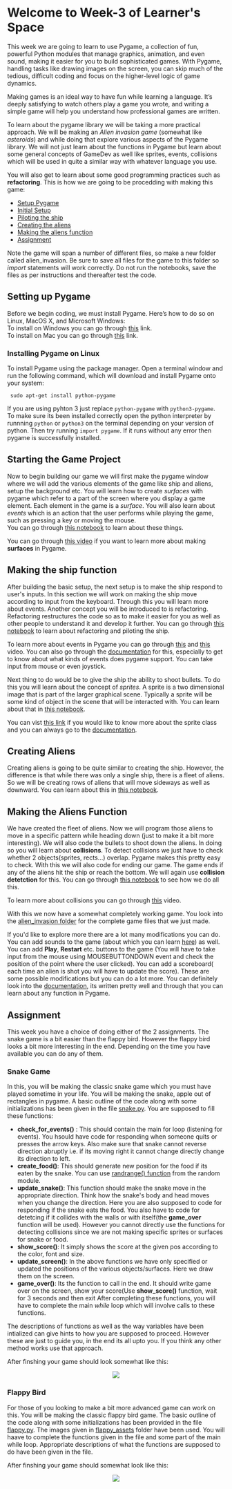 # Welcome to Week-3 of Learner's Space

This week we are going to learn to use Pygame, a collection of fun, powerful Python modules 
that manage graphics, animation, and even sound, making it easier for you to build sophisticated games. With Pygame, handling tasks like drawing images on the screen, you can skip much of the tedious, difficult coding and focus on the higher-level logic of game dynamics.

Making games is an ideal way to have fun while learning a language. It’s deeply satisfying to watch others play a game you wrote, and writing a simple game 
will help you understand how professional games are written.  

To learn about the pygame library we will be taking a more practical approach. We will be making an *Alien invasion game* (somewhat like *asteroids*) and while doing that explore various aspects of the Pygame library. We will not just learn about the functions in Pygame but learn about some general concepts of GameDev as well like sprites, events, collisions which will be used in quite a similar way with whatever language you use. 

You will also get to learn about some good programming practices such as **refactoring**. This is how we are going to be procedding with making this game:

- [Setup Pygame](#Setting-up-Pygame)
- [Initial Setup](#Starting-the-Game-Project)
- [Piloting the ship](#Making-the-ship-function)
- [Creating the aliens](#Creating-Aliens)
- [Making the aliens function](#Making-the-Aliens-Function)
- [Assignment](#Assignment)


Note the game will span a number of different files, so make a new folder called alien_invasion. Be sure to save all files for the game to this folder so *import* statements will work correctly.  Do not run the notebooks, save the files as per instructions and thereafter test the code.


## Setting up Pygame
Before we begin coding, we must install Pygame. Here’s how to do so on Linux, MacOS X, and Microsoft Windows:  
To install on Windows you can go through [this](https://www.youngwonks.com/blog/How-to-Install-PyGame-on-Windows) link.  
To install on Mac you can go through [this](https://www.youngwonks.com/blog/How-to-Install-PyGame-on-a-Mac) link.
### Installing Pygame on Linux
To install Pygame using the package manager.
Open a terminal window and run the following command, which will
download and install Pygame onto your system:  
```
 sudo apt-get install python-pygame
```
If you are using pyhton 3 just replace `python-pygame` with `python3-pygame`.  
To make sure its been installed correctly open the python interpreter by runnning `python` or `python3` on the terminal depending on your version of python.
Then try running `import pygame`. If it runs without any error then pygame is successfully installed.

## Starting the Game Project
Now to begin building our game we will first make the pygame window where we will add the various elements of the game like ship and aliens, setup the background etc. You will learn how to create *surfaces* with pygame which refer to a part of the screen where you display a game element. Each element in the game is a *surface*. You will also learn about *events* which is an action that the user performs while playing the game, such as pressing a key or moving the mouse.  
You can go through [this notebook](https://github.com/Karrthik-Arya/TSS-2021/blob/main/Python%20%26%20its%20Applications/Week-3/Initial_Setup.ipynb) to learn about these things. 

You can go through [this video](https://www.youtube.com/watch?v=Wdyn1uGkRAU) if you want to learn more about making **surfaces** in Pygame.

## Making the ship function
After building the basic setup, the next setup is to make the ship respond to user's inputs. In this section we will work on making the ship move according to input from the keyboard. Through this you will learn more about events. Another concept you will be introduced to is refactoring. Refactoring restructures the code so as to make it easier for you as well as other people to understand it and develop it further. You can go through [this notebook](https://github.com/Karrthik-Arya/TSS-2021/blob/main/Python%20%26%20its%20Applications/Week-3/Ship_Function.ipynb) to learn about refactoring and piloting the ship.

To learn more about events in Pygame you can go through [this](https://www.youtube.com/watch?v=umHZ6wnQTyQ) and [this](https://www.youtube.com/watch?v=nE5EeQPiznU) video.  You can also go through the [documentation](https://www.pygame.org/docs/ref/event.html) for this, especially to get to know about what kinds of events does pygame support. You can take input from mouse or even joystick.

Next thing to do would be to give the ship the ability to shoot bullets. To do this you will learn about the concept of *sprites*. A sprite is a two dimensional image that is part of the larger graphical scene. Typically a sprite will be some kind of object in the scene that will be interacted with. You can learn about that in [this notebook](https://github.com/Karrthik-Arya/TSS-2021/blob/main/Python%20%26%20its%20Applications/Week-3/Bullets.ipynb).

You can vist [this link](https://www.pythoninformer.com/python-libraries/pygame/sprite-class/) if you would like to know more about the sprite class and you can always go to the [documentation](https://www.pygame.org/docs/ref/sprite.html). 

## Creating Aliens
Creating aliens is going to be quite similar to creating the ship. However, the difference is that while there was only a single ship, there is a fleet of aliens. So we will be creating rows of aliens that will move sideways as well as downward. You can learn about this in [this notebook](https://github.com/Karrthik-Arya/TSS-2021/blob/main/Python%20%26%20its%20Applications/Week-3/Creating_Aliens.ipynb).

## Making the Aliens Function
We have created the fleet of aliens. Now we will program those aliens to move in a specific pattern while heading down (just to make it a bit more interesting). We will also code the bullets to shoot down the aliens. In doing so you will learn about **collisions**. To detect collisions we just have to check whether 2 objects(sprites, rects...) overlap. Pygame makes this pretty easy to check. With this we will also code for ending our game. The game ends if any of the aliens hit the ship or reach the bottom. We will again use **collision detetction** for this. You can go through [this notebook](https://github.com/Karrthik-Arya/TSS-2021/blob/main/Python%20%26%20its%20Applications/Week-3/Alien_Function.ipynb) to see how we do all this. 

To learn more about collisions you can go through [this](https://www.youtube.com/watch?v=bQnEQvyS1Ns) video.

With this we now have a somewhat completely working game. You look into the [alien_invasion folder](https://github.com/Karrthik-Arya/TSS-2021/tree/main/Python%20%26%20its%20Applications/Week-3/alien_invasion) for the complete game files that we just made. 

If you'd like to explore more there are a lot many modifications you can do. You can add sounds to the game (about which you can learn [here](https://www.geeksforgeeks.org/python-playing-audio-file-in-pygame/)) as well. You can add **Play**, **Restart** etc. buttons to the game (You will have to take input from the mouse using MOUSEBUTTONDOWN event and check the position of the point where the user clicked). You can add a scoreboard( each time an alien is shot you will have to update the score). These are some possible modifications but you can do a lot more. You can definitely look into the [documentation](https://www.pygame.org/docs/), its written pretty well and through that you can learn about any function in Pygame.  

## Assignment
This week you have a choice of doing either of the 2 assignments. The snake game is a bit easier than the flappy bird. However the flappy bird looks a bit more interesting in the end. Depending on the time you have available you can do any of them.
### Snake Game
In this, you will be making the classic snake game which you must have played sometime in your life. You will be making the snake, apple out of rectangles in pygame. A basic outline of the code along with some initializations has been given in the file [snake.py](https://github.com/Karrthik-Arya/TSS-2021/blob/main/Python%20%26%20its%20Applications/Week-3/snake.py). You are supposed to fill these functions:
- **check_for_events()** : This should contain the main for loop (listening for events). You hsould have code for responding when someone quits or presses the arrow keys. Also make sure that snake cannot reverse direction abruptly i.e. if its moving right it cannot change directly change its direction to left.
- **create_food()**: This should generate new position for the food if its eaten by the snake. You can use [randrange() function](https://docs.python.org/3/library/random.html#random.randrange) from the random module. 
- **update_snake()**: This function should make the snake move in the appropriate direction. Think how the snake's body and head moves when you change the direction. Here you are also supposed to code for responding if the snake eats the food. You also have to code for detetcing if it collides with the walls or with itself(the **game_over** function will be used). However you cannot directly use the functions for detecting collisions since we are not making specific sprites or surfaces for snake or food.
- **show_score()**: It simply shows the score at the given pos according to the color, font and size. 
- **update_screen()**: In the above functions we have only specified or updated the positions of the various objects/surfaces. Here we draw them on the screen.
- **game_over()**: Its the function to call in the end. It should write game over on the screen, show your score(Use **show_score()** function, wait for 3 seconds and then exit
After completing these functions, you will have to complete the main *while* loop which will involve calls to these functions. 

The descriptions of functions as well as the way variables have been intialized can give hints to how you are supposed to proceed. However these are just to guide you, in the end its all upto you. If you think any other method works use that approach.

After finshing your game should look somewhat like this:

<p align = 'center'>
<img src = 'https://github.com/Karrthik-Arya/TSS-2021/blob/main/Python%20%26%20its%20Applications/Week-3/snake.gif'>
</p>

### Flappy Bird
For those of you looking to make a bit more advanced game can work on this. You will be making the classic flappy bird game. The basic outline of the code along with some initializations has been provided in the file [flappy.py](https://github.com/Karrthik-Arya/TSS-2021/blob/main/Python%20%26%20its%20Applications/Week-3/flappy.py). The images given in [flappy_assets](https://github.com/Karrthik-Arya/TSS-2021/tree/main/Python%20%26%20its%20Applications/Week-3/flappy_assets) folder have been used. You will haave to complete the functions given in the file and some part of the main while loop. Appropriate descriptions of what the functions are supposed to do have been given in the file.

After finshing your game should somewhat look like this:
<p align='center'>
<img src = 'https://github.com/Karrthik-Arya/TSS-2021/blob/main/Python%20%26%20its%20Applications/Week-3/flappy.gif'>
 </p>




